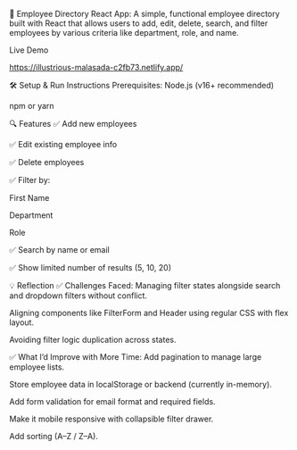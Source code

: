 📘 Employee Directory React App:
A simple, functional employee directory built with React that allows users to add, edit, delete, search, and filter employees by various criteria like department, role, and name.

Live Demo

https://illustrious-malasada-c2fb73.netlify.app/ 


🛠 Setup & Run Instructions
Prerequisites:
Node.js (v16+ recommended)

npm or yarn


🔍 Features
✅ Add new employees

✅ Edit existing employee info

✅ Delete employees

✅ Filter by:

First Name

Department

Role

✅ Search by name or email

✅ Show limited number of results (5, 10, 20)



💡 Reflection
✅ Challenges Faced:
Managing filter states alongside search and dropdown filters without conflict.

Aligning components like FilterForm and Header using regular CSS with flex layout.

Avoiding filter logic duplication across states.

✅ What I’d Improve with More Time:
Add pagination to manage large employee lists.

Store employee data in localStorage or backend (currently in-memory).

Add form validation for email format and required fields.

Make it mobile responsive with collapsible filter drawer.

Add sorting (A–Z / Z–A).

